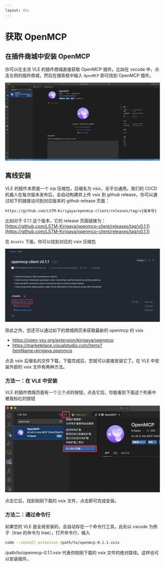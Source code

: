 ```yaml
---
layout: doc
---
```



# 获取 OpenMCP

## 在插件商城中安装 OpenMCP

你可以在主流 VLE 的插件商城直接获取 OpenMCP 插件。比如在 vscode 中，点击左侧的插件商城，然后在搜索框中输入 `OpenMCP` 即可找到 OpenMCP 插件。

![vscode 插件商城](./images/vscode-plugin-market.png)

## 离线安装

VLE 的插件本质是一个 zip 压缩包，后缀名为 vsix，全平台通用。我们的 CI/CD 机器人在每次版本发布后，会自动构建并上传 vsix 到 github release，你可以通过如下的链接访问到对应版本的 github release 页面：

```
https://github.com/LSTM-Kirigaya/openmcp-client/releases/tag/v{版本号}
```

比如对于 0.1.1 这个版本，它的 release 页面链接为：[https://github.com/LSTM-Kirigaya/openmcp-client/releases/tag/v0.1.1](https://github.com/LSTM-Kirigaya/openmcp-client/releases/tag/v0.1.1)

在 `Assets` 下面，你可以找到对应的 vsix 压缩包

![github release](./images/github-release.png)

除此之外，您还可以通过如下的商城网页来获取最新的 openmcp 的 vsix

- https://open-vsx.org/extension/kirigaya/openmcp
- https://marketplace.visualstudio.com/items?itemName=kirigaya.openmcp

点击 vsix 后缀名的文件下载，下载完成后，您就可以直接安装它了。在 VLE 中安装外部的 vsix 文件有两种方法。

### 方法一：在 VLE 中安装

VLE 的插件商城页面有一个三个点的按钮，点击它后，你能看到下面这个列表中被我标红的按钮

![vscode 插件商城](./images/vscode-plugin-market-install-from.png)

点击它后，找到刚刚下载的 vsix 文件，点击即可完成安装。

### 方法二：通过命令行

如果您的 VLE 是全局安装的，会自动存在一个命令行工具，此处以 vscode 为例子（trae 的命令为 trae），打开命令行，输入

```bash
code --install-extension /path/to/openmcp-0.1.1.vsix
```

/path/to/openmcp-0.1.1.vsix 代表你刚刚下载的 vsix 文件的绝对路径。这样也可以安装插件。